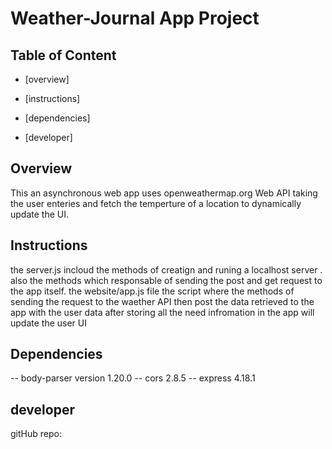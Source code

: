 # Weather-Journal App Project

## Table of Content 
* [overview]

* [instructions]

* [dependencies]

* [developer]






## Overview
This an asynchronous web app uses openweathermap.org Web API taking the user enteries and fetch the temperture of a location to dynamically update the UI. 

## Instructions
the server.js incloud the methods of creatign and runing a localhost server . also the methods which responsable of sending the post and get request to the app itself.
the website/app.js file the script where the methods of sending the request to the waether API then post the data retrieved to the app with the user data after storing all the need infromation in the app will update the user UI 



## Dependencies
-- body-parser version 1.20.0
-- cors 2.8.5
-- express 4.18.1

## developer
gitHub repo: 
